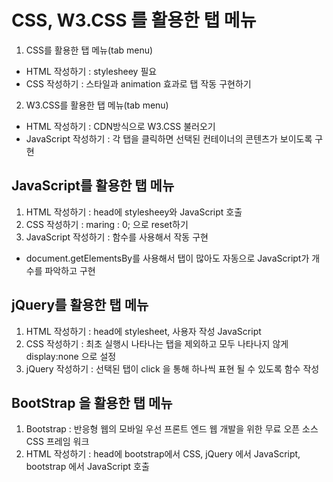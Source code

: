 # CSS, W3.CSS 를 활용한 탭 메뉴
1. CSS를 활용한 탭 메뉴(tab menu)
- HTML 작성하기 : stylesheey 필요
- CSS 작성하기 : 스타일과 animation 효과로 탭 작동 구현하기
2. W3.CSS를 활용한 탭 메뉴(tab menu)
- HTML 작성하기 : CDN방식으로 W3.CSS 불러오기
- JavaScript 작성하기 : 각 탭을 클릭하면 선택된 컨테이너의 콘텐츠가 보이도록 구현

## JavaScript를 활용한 탭 메뉴
1. HTML 작성하기 : head에 stylesheey와 JavaScript 호출
2. CSS 작성하기 : maring : 0; 으로 reset하기
3. JavaScript 작성하기 : 함수를 사용해서 작동 구현
- document.getElementsBy를 사용해서 탭이 많아도 자동으로 JavaScript가 개수를 파악하고 구현

## jQuery를 활용한 탭 메뉴
1. HTML 작성하기 : head에 stylesheet, 사용자 작성 JavaScript
2. CSS 작성하기 : 최초 실행시 나타나는 탭을 제외하고 모두 나타나지 않게 display:none 으로 설정
3. jQuery 작성하기 : 선택된 탭이 click 을 통해 하나씩 표현 될 수 있도록 함수 작성

## BootStrap 을 활용한 탭 메뉴
1. Bootstrap : 반응형 웹의 모바일 우선 프론트 엔드 웹 개발을 위한 무료 오픈 소스 CSS 프레임 워크
2. HTML 작성하기 : head에 bootstrap에서 CSS, jQuery 에서 JavaScript, bootstrap 에서 JavaScript 호출